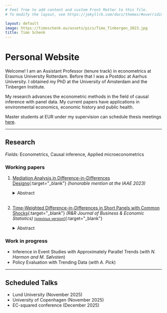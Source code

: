```yaml
---
# Feel free to add content and custom Front Matter to this file.
# To modify the layout, see https://jekyllrb.com/docs/themes/#overriding-theme-defaults

layout: default
image: https://timoschenk.eu/assets/pics/Timo_Tinbergen_2023.jpg
title: Timo Schenk
---
```


# Personal Website

Welcome! I am an Assistant Professor (tenure track) in econometrics at Erasmus University Rotterdam. Before that I was a Postdoc at Aarhus University. I obtained my PhD at the University of Amsterdam and the Tinbergen Institute.

My research advances the econometric methods in the field of causal inference with panel data.
My current papers have applications in environmental economics, economic history and public health.

Master students at EUR under my supervision can schedule thesis meetings [here](https://outlook.office.com/bookwithme/user/7f6ce51643274d28a7ab716e2427b110%40eur.nl/meetingtype/cSyFQoMXcUemU54rM_AS2Q2?anonymous&ismsaljsauthenabled).

---

## Research

*Fields:* Econometrics, Causal inference, Applied microeconometrics

### Working papers

1. [Mediation Analysis in Difference-in-Differences Designs](https://drive.google.com/file/d/130-EkbrX10qEfPcEJa-mZc1i5pk4P94o/view?usp=drive_link){:target="_blank"}  *(honorable mention at the IAAE 2023)*
    <details>
	    <summary>Abstract  </summary>  
        <small>
        This paper develops strategies to understand the mechanisms behind treatment effects in difference-in-differences (DiD) designs. 
        Building on concepts from mediation analysis, I present identification strategies for the part of the average treatment effect that is caused by the treatment affecting a mediating variable. 
        The sequential DiD approach requires additional parallel trend assumptions, a restriction on the mediator effect heterogeneity, and monotonicity of the treatment effect on the mediator. 
        To avoid some of these restrictions, I present a two-sample approach, which includes results from other studies. 
        I propose robust inference procedures on the proportion of the total effect a particular channel can explain. 
        I revisit two empirical studies to show how researchers can use these approaches in practice.  
        </small>
    </details><br>

2. [Time-Weighted Difference-in-Differences in Short Panels with Common Shocks](./assets/docs/twdid-v2-sep25.pdf){:target="_blank"} *(R&R Journal of Business & Economic Statistics)* 
    [<small>[previous version]</small>](https://papers.tinbergen.nl/23004.pdf){:target="_blank"}
    <details>
	    <summary>Abstract</summary>  
       <small>
            This paper introduces a time-weighted difference-in-differences (TWDID) estimator for settings with few pre-treatment periods. Unlike conventional estimators, which use ﬁxed pre-treatment weights, TWDID assigns variance-minimizing weights determined by the within-group covariance matrix of outcomes. The proposed estimator is efficient in the considered class when parallel trends hold across all periods. I introduce violations of parallel trends through common factors that have heterogeneous e!ects on the outcome. I show that the weights reduce the inﬂuence of the confounding factors, yielding a smaller bias than conventional DiD estimators under mild assumptions on the factors. Revisiting the impact of a cap-and-trade program on NOx emissions, TWDID yields smaller and more precise estimates than conventional approaches. 
       </small>
    </details>

### Work in progress

- Inference in Event Studies with Approximately Parallel Trends (*with N. Harmon and M. Sølvsten*)
- Policy Evaluation with Trending Data (*with A. Pick*)
  
---

## Scheduled Talks

-  Lund University (November 2025)
-  University of Copenhagen (November 2025)
-  EC-squared conference (December 2025)